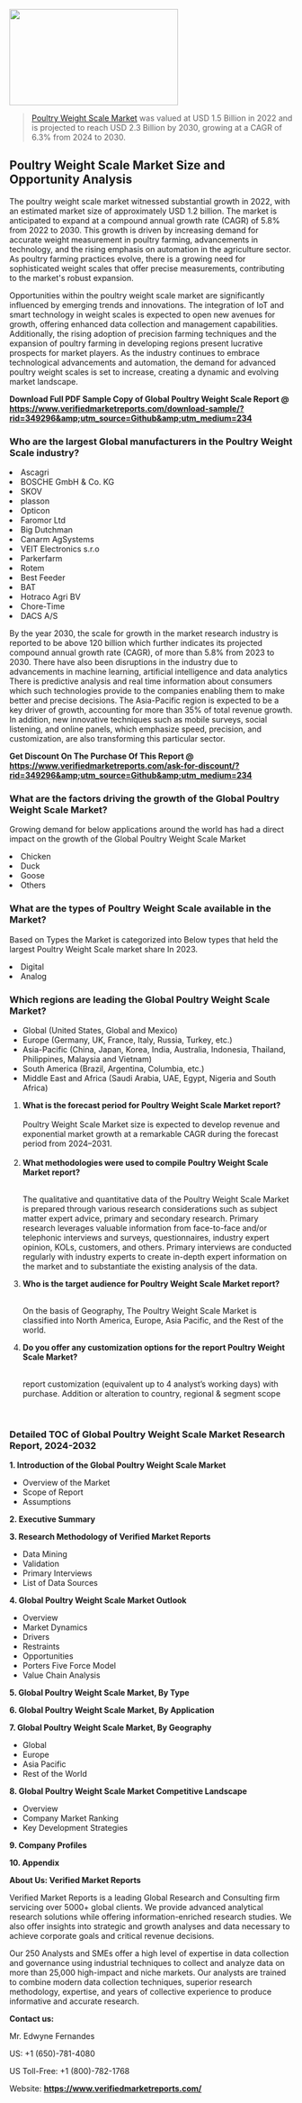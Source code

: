 
<img src="https://ffe5etoiles.com/wp-content/uploads/2024/12/MST1-300x171.png" alt="" width="300" height="171" class="alignnone size-medium wp-image-20088" /><blockquote><p><p><a href="https://www.verifiedmarketreports.com/download-sample/?rid=349296&utm_source=Github&utm_medium=234" target="_blank">Poultry Weight Scale Market</a> was valued at USD 1.5 Billion in 2022 and is projected to reach USD 2.3 Billion by 2030, growing at a CAGR of 6.3% from 2024 to 2030.</p></blockquote><p><h2>Poultry Weight Scale Market Size and Opportunity Analysis</h2><p>The poultry weight scale market witnessed substantial growth in 2022, with an estimated market size of approximately USD 1.2 billion. The market is anticipated to expand at a compound annual growth rate (CAGR) of 5.8% from 2022 to 2030. This growth is driven by increasing demand for accurate weight measurement in poultry farming, advancements in technology, and the rising emphasis on automation in the agriculture sector. As poultry farming practices evolve, there is a growing need for sophisticated weight scales that offer precise measurements, contributing to the market's robust expansion.</p><p>Opportunities within the poultry weight scale market are significantly influenced by emerging trends and innovations. The integration of IoT and smart technology in weight scales is expected to open new avenues for growth, offering enhanced data collection and management capabilities. Additionally, the rising adoption of precision farming techniques and the expansion of poultry farming in developing regions present lucrative prospects for market players. As the industry continues to embrace technological advancements and automation, the demand for advanced poultry weight scales is set to increase, creating a dynamic and evolving market landscape.</p></p><p class=""><strong>Download Full PDF Sample Copy of Global Poultry Weight Scale Report @ <a href="https://www.verifiedmarketreports.com/download-sample/?rid=349296&amp;utm_source=Github&amp;utm_medium=234" target="_blank">https://www.verifiedmarketreports.com/download-sample/?rid=349296&amp;utm_source=Github&amp;utm_medium=234</a></strong></p><h3 id="" class="">Who are the largest Global manufacturers in the Poultry Weight Scale industry?</h3><p><li>Ascagri</li><li> BOSCHE GmbH & Co. KG</li><li> SKOV</li><li> plasson</li><li> Opticon</li><li> Faromor Ltd</li><li> Big Dutchman</li><li> Canarm AgSystems</li><li> VEIT Electronics s.r.o</li><li> Parkerfarm</li><li> Rotem</li><li> Best Feeder</li><li> BAT</li><li> Hotraco Agri BV</li><li> Chore-Time</li><li> DACS A/S</li></p><div class=""><div class="" dir="" data-message-author-role="" data-message-id="" data-message-model-slug=""><div class=""><div class=""><div class=""><div class="" dir="" data-message-author-role="" data-message-id="" data-message-model-slug=""><div class=""><div class=""><p>By the year 2030, the scale for growth in the market research industry is reported to be above 120 billion which further indicates its projected compound annual growth rate (CAGR), of more than 5.8% from 2023 to 2030. There have also been disruptions in the industry due to advancements in machine learning, artificial intelligence and data analytics There is predictive analysis and real time information about consumers which such technologies provide to the companies enabling them to make better and precise decisions. The Asia-Pacific region is expected to be a key driver of growth, accounting for more than 35% of total revenue growth. In addition, new innovative techniques such as mobile surveys, social listening, and online panels, which emphasize speed, precision, and customization, are also transforming this particular sector.</p><p><strong>Get Discount On The Purchase Of This Report @&nbsp; <a href="https://www.verifiedmarketreports.com/ask-for-discount/?rid=349296&amp;utm_source=Github&amp;utm_medium=234" target="_blank">https://www.verifiedmarketreports.com/ask-for-discount/?rid=349296&amp;utm_source=Github&amp;utm_medium=234</a></strong></p></div></div></div></div></div></div></div></div><h3 id="" class="">What are the factors driving the growth of the Global Poultry Weight Scale Market?</h3><p id="" class="">Growing demand for below applications around the world has had a direct impact on the growth of the Global Poultry Weight Scale Market</p><p id="" class=""><li>Chicken</li><li> Duck</li><li> Goose</li><li> Others</li></p><h3 id="" class="">What are the types of Poultry Weight Scale available in the Market?</h3><p id="" class="">Based on Types the Market is categorized into Below types that held the largest Poultry Weight Scale market share In 2023.</p><p id="" class=""><li>Digital</li><li> Analog</li></p><h3 id="" class="">Which regions are leading the Global Poultry Weight Scale Market?</h3><ul><li>Global (United States, Global and Mexico)</li><li>Europe (Germany, UK, France, Italy, Russia, Turkey, etc.)</li><li>Asia-Pacific (China, Japan, Korea, India, Australia, Indonesia, Thailand, Philippines, Malaysia and Vietnam)</li><li>South America (Brazil, Argentina, Columbia, etc.)</li><li>Middle East and Africa (Saudi Arabia, UAE, Egypt, Nigeria and South Africa)</li></ul><p><ol><li><strong>What is the forecast period for Poultry Weight Scale Market report?<br /></strong><br /><span data-sheets-root="1" data-sheets-value="{&quot;1&quot;:2,&quot;2&quot;:&quot;XXXX size is expected to develop revenue and exponential market growth at a remarkable CAGR during the forecast period from 2024&ndash;2030.&quot;}" data-sheets-userformat="{&quot;2&quot;:12674,&quot;4&quot;:{&quot;1&quot;:2,&quot;2&quot;:16776960},&quot;10&quot;:2,&quot;11&quot;:0,&quot;15&quot;:&quot;Arial&quot;,&quot;16&quot;:12}">Poultry Weight Scale Market size is expected to develop revenue and exponential market growth at a remarkable CAGR during the forecast period from 2024&ndash;2031.</span><br /><br /></li><li><strong>What methodologies were used to compile Poultry Weight Scale Market report?<br /><br /></strong><p>The qualitative and quantitative data of the&nbsp;Poultry Weight Scale Market is prepared through various research considerations such as subject matter expert advice, primary and secondary research. Primary research leverages valuable information from face-to-face and/or telephonic interviews and surveys, questionnaires, industry expert opinion, KOLs, customers, and others. Primary interviews are conducted regularly with industry experts to create in-depth expert information on the market and to substantiate the existing analysis of the data.&nbsp;</p></li><li><strong>Who is the target audience for Poultry Weight Scale Market report?<br /><br /></strong><p>On the basis of Geography, The&nbsp;Poultry Weight Scale Market is classified into North America, Europe, Asia Pacific, and the Rest of the world.</p></li><li><strong>Do you offer any customization options for the report Poultry Weight Scale Market?<br /><br /></strong><p>report customization (equivalent up to 4 analyst&rsquo;s working days) with purchase. Addition or alteration to country, regional &amp; segment scope</p><p>&nbsp;</p></li></ol></p><h3 id="" class="">Detailed TOC of Global Poultry Weight Scale Market Research Report, 2024-2032</h3><p id="" class=""><strong>1. Introduction of the Global Poultry Weight Scale Market</strong></p><ul><li>Overview of the Market</li><li>Scope of Report</li><li>Assumptions</li></ul><p id="" class=""><strong>2. Executive Summary</strong></p><p id="" class=""><strong>3. Research Methodology of&nbsp;Verified Market Reports</strong></p><ul><li>Data Mining</li><li>Validation</li><li>Primary Interviews</li><li>List of Data Sources</li></ul><p id="" class=""><strong>4. Global Poultry Weight Scale Market Outlook</strong></p><ul><li>Overview</li><li>Market Dynamics</li><li>Drivers</li><li>Restraints</li><li>Opportunities</li><li>Porters Five Force Model</li><li>Value Chain Analysis</li></ul><p id="" class=""><strong>5. Global Poultry Weight Scale Market, By&nbsp;Type</strong></p><p id="" class=""><strong>6. Global Poultry Weight Scale Market, By Application</strong></p><p id="" class=""><strong>7. Global Poultry Weight Scale Market, By Geography</strong></p><ul><li>Global</li><li>Europe</li><li>Asia Pacific</li><li>Rest of the World</li></ul><p id="" class=""><strong>8. Global Poultry Weight Scale Market Competitive Landscape</strong></p><ul><li>Overview</li><li>Company Market Ranking</li><li>Key Development Strategies</li></ul><p id="" class=""><strong>9. Company Profiles</strong></p><p id="" class=""><strong>10. Appendix</strong></p><p id="" class=""><strong>About Us: Verified Market Reports</strong></p><p id="" class="">Verified Market Reports is a leading Global Research and Consulting firm servicing over 5000+ global clients. We provide advanced analytical research solutions while offering information-enriched research studies. We also offer insights into strategic and growth analyses and data necessary to achieve corporate goals and critical revenue decisions.</p><p id="" class="">Our 250 Analysts and SMEs offer a high level of expertise in data collection and governance using industrial techniques to collect and analyze data on more than 25,000 high-impact and niche markets. Our analysts are trained to combine modern data collection techniques, superior research methodology, expertise, and years of collective experience to produce informative and accurate research.</p><p id="" class=""><strong>Contact us:</strong></p><p id="" class="">Mr. Edwyne Fernandes</p><p id="" class="">US: +1 (650)-781-4080</p><p id="" class="">US Toll-Free: +1 (800)-782-1768</p><p id="" class="">Website: <a target="" data-test-app-aware-link=""><strong>https://www.verifiedmarketreports.com/</strong></a></p>
